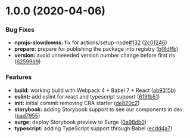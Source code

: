 # 1.0.0 (2020-04-06)


### Bug Fixes

* **npmjs-slowdowns:** fix for actions/setup-node[#132](https://github.com/jozsefDevs/component-frontend-blueprint/issues/132) ([2c01246](https://github.com/jozsefDevs/component-frontend-blueprint/commit/2c01246c3c65bb86978bd6e0856b01066a513952))
* **prepare:** prepare for publishing the package into registry ([bf8dffb](https://github.com/jozsefDevs/component-frontend-blueprint/commit/bf8dffb790d2e9fe48a3846e33884de91dad88ad))
* **version:** avoid unneeeded version number change before first rls ([62599d9](https://github.com/jozsefDevs/component-frontend-blueprint/commit/62599d9a8e9f793a65d926ac8161b15ddec1fee6))


### Features

* **build:** working build with Webpack 4 + Babel 7 + React ([ab9315b](https://github.com/jozsefDevs/component-frontend-blueprint/commit/ab9315b92c9cd105dbb983038b69b5fa7ce0bd67))
* **eslint:** add eslint for react and typescript support ([619fb51](https://github.com/jozsefDevs/component-frontend-blueprint/commit/619fb5139cab33ea2dbccb731cd40fcf28d005d2))
* **init:** initial commit removing CRA starter ([de820c2](https://github.com/jozsefDevs/component-frontend-blueprint/commit/de820c22ba8dd86224c37a7811c2eadea2a27afe))
* **storybook:** adding Storybook support to see our components in dev. ([bad7955](https://github.com/jozsefDevs/component-frontend-blueprint/commit/bad79554ee4f39d25b5efdd3e80476316171a4bd))
* **surge:** deploy Storybook preview to Surge ([0a98db0](https://github.com/jozsefDevs/component-frontend-blueprint/commit/0a98db0f042299baf6185991e5d58f8ed4f84433))
* **typescript:** adding TypeScript support through Babel ([ecdd4a7](https://github.com/jozsefDevs/component-frontend-blueprint/commit/ecdd4a79a2e1c299a3b005f908b5a8b061d2b523))
